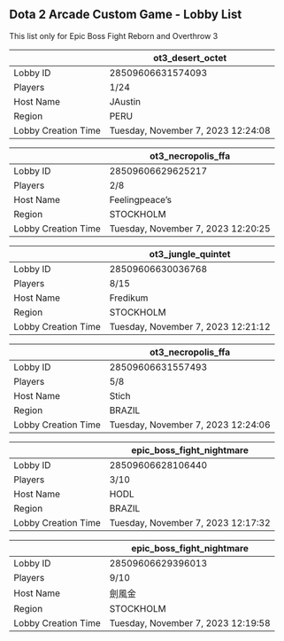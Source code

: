 ## Dota 2 Arcade Custom Game - Lobby List

This list only for Epic Boss Fight Reborn and Overthrow 3

|  | ot3_desert_octet |
| ------ | ------ |
| Lobby ID | 28509606631574093 |
| Players | 1/24 |
| Host Name | JAustin |
| Region | PERU |
| Lobby Creation Time | Tuesday, November 7, 2023 12:24:08 |


|  | ot3_necropolis_ffa |
| ------ | ------ |
| Lobby ID | 28509606629625217 |
| Players | 2/8 |
| Host Name | Feelingpeace’s |
| Region | STOCKHOLM |
| Lobby Creation Time | Tuesday, November 7, 2023 12:20:25 |


|  | ot3_jungle_quintet |
| ------ | ------ |
| Lobby ID | 28509606630036768 |
| Players | 8/15 |
| Host Name | Fredikum |
| Region | STOCKHOLM |
| Lobby Creation Time | Tuesday, November 7, 2023 12:21:12 |


|  | ot3_necropolis_ffa |
| ------ | ------ |
| Lobby ID | 28509606631557493 |
| Players | 5/8 |
| Host Name | Stich |
| Region | BRAZIL |
| Lobby Creation Time | Tuesday, November 7, 2023 12:24:06 |


|  | epic_boss_fight_nightmare |
| ------ | ------ |
| Lobby ID | 28509606628106440 |
| Players | 3/10 |
| Host Name | HODL |
| Region | BRAZIL |
| Lobby Creation Time | Tuesday, November 7, 2023 12:17:32 |


|  | epic_boss_fight_nightmare |
| ------ | ------ |
| Lobby ID | 28509606629396013 |
| Players | 9/10 |
| Host Name | 劍風金 |
| Region | STOCKHOLM |
| Lobby Creation Time | Tuesday, November 7, 2023 12:19:58 |


